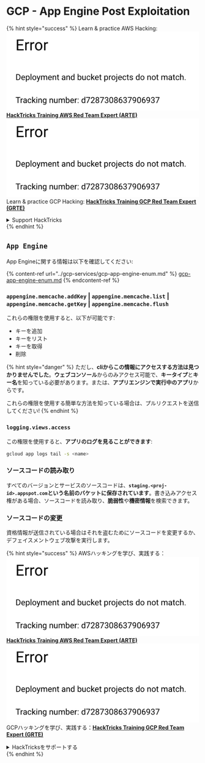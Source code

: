 # GCP - App Engine Post Exploitation

{% hint style="success" %}
Learn & practice AWS Hacking:<img src="../../../.gitbook/assets/image (1) (1).png" alt="" data-size="line">[**HackTricks Training AWS Red Team Expert (ARTE)**](https://training.hacktricks.xyz/courses/arte)<img src="../../../.gitbook/assets/image (1) (1).png" alt="" data-size="line">\
Learn & practice GCP Hacking: <img src="../../../.gitbook/assets/image (2).png" alt="" data-size="line">[**HackTricks Training GCP Red Team Expert (GRTE)**<img src="../../../.gitbook/assets/image (2).png" alt="" data-size="line">](https://training.hacktricks.xyz/courses/grte)

<details>

<summary>Support HackTricks</summary>

* Check the [**subscription plans**](https://github.com/sponsors/carlospolop)!
* **Join the** 💬 [**Discord group**](https://discord.gg/hRep4RUj7f) or the [**telegram group**](https://t.me/peass) or **follow** us on **Twitter** 🐦 [**@hacktricks\_live**](https://twitter.com/hacktricks\_live)**.**
* **Share hacking tricks by submitting PRs to the** [**HackTricks**](https://github.com/carlospolop/hacktricks) and [**HackTricks Cloud**](https://github.com/carlospolop/hacktricks-cloud) github repos.

</details>
{% endhint %}

## `App Engine`

App Engineに関する情報は以下を確認してください:

{% content-ref url="../gcp-services/gcp-app-engine-enum.md" %}
[gcp-app-engine-enum.md](../gcp-services/gcp-app-engine-enum.md)
{% endcontent-ref %}

### `appengine.memcache.addKey` | `appengine.memcache.list` | `appengine.memcache.getKey` | `appengine.memcache.flush`

これらの権限を使用すると、以下が可能です:

* キーを追加
* キーをリスト
* キーを取得
* 削除

{% hint style="danger" %}
ただし、**cliからこの情報にアクセスする方法は見つかりませんでした**。**ウェブコンソール**からのみアクセス可能で、**キータイプ**と**キー名**を知っている必要があります。または、**アプリエンジンで実行中のアプリ**からです。

これらの権限を使用する簡単な方法を知っている場合は、プルリクエストを送信してください!
{% endhint %}

### `logging.views.access`

この権限を使用すると、**アプリのログを見ることができます**:
```bash
gcloud app logs tail -s <name>
```
### ソースコードの読み取り

すべてのバージョンとサービスのソースコードは、**`staging.<proj-id>.appspot.com`**という名前の**バケットに保存されています**。書き込みアクセス権がある場合、ソースコードを読み取り、**脆弱性**や**機密情報**を検索できます。

### ソースコードの変更

資格情報が送信されている場合はそれを盗むためにソースコードを変更するか、デフェイスメントウェブ攻撃を実行します。

{% hint style="success" %}
AWSハッキングを学び、実践する：<img src="../../../.gitbook/assets/image (1) (1).png" alt="" data-size="line">[**HackTricks Training AWS Red Team Expert (ARTE)**](https://training.hacktricks.xyz/courses/arte)<img src="../../../.gitbook/assets/image (1) (1).png" alt="" data-size="line">\
GCPハッキングを学び、実践する：<img src="../../../.gitbook/assets/image (2).png" alt="" data-size="line">[**HackTricks Training GCP Red Team Expert (GRTE)**<img src="../../../.gitbook/assets/image (2).png" alt="" data-size="line">](https://training.hacktricks.xyz/courses/grte)

<details>

<summary>HackTricksをサポートする</summary>

* [**サブスクリプションプラン**](https://github.com/sponsors/carlospolop)を確認してください！
* **💬 [**Discordグループ**](https://discord.gg/hRep4RUj7f)または[**Telegramグループ**](https://t.me/peass)に参加するか、**Twitter** 🐦 [**@hacktricks\_live**](https://twitter.com/hacktricks\_live)**をフォローしてください。**
* **ハッキングのトリックを共有するには、[**HackTricks**](https://github.com/carlospolop/hacktricks)と[**HackTricks Cloud**](https://github.com/carlospolop/hacktricks-cloud)のGitHubリポジトリにPRを提出してください。**

</details>
{% endhint %}
